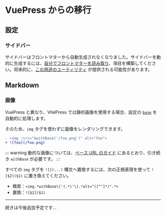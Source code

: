 # VuePress からの移行

## 設定

### サイドバー

サイドバーはフロントマターから自動生成されなくなりました。サイドバーを動的に生成するには、[自分でフロントマターを読み取り](https://github.com/vuejs/vitepress/issues/572#issuecomment-1170116225)、項目を構築してください。将来的に、[この用途のユーティリティ](https://github.com/vuejs/vitepress/issues/96) が提供される可能性があります。

## Markdown

### 画像

VuePress と異なり、VitePress では静的画像を使用する場合、設定の [`base`](./asset-handling#base-url) を自動的に処理します。

そのため、`img` タグを使わずに画像をレンダリングできます。

 ```diff
 - <img :src="$withBase('/foo.png')" alt="foo">
 + ![foo](/foo.png)
 ```

::: warning
動的な画像については、[ベース URL のガイド](./asset-handling#base-url) にあるとおり、引き続き `withBase` が必要です。
:::

すべての `img` タグを `![](...)` 構文へ置換するには、次の正規表現を使って `![$2]($1)` に置き換えてください。

- 検索：`<img.*withBase\('(.*)'\).*alt="([^"]*)".*>`
- 置換：`![$2]($1)`

---

続きは今後追加予定です…
